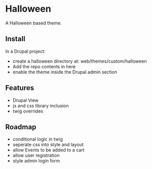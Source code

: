 # Halloween

A Halloween based theme.

## Install

In a Drupal project:

- create a halloween directory at: web/themes/custom/halloween
- Add the repo contents in here
- enable the theme inside the Drupal admin section

## Features

- Drupal View
- js and css library inclusion
- twig overrides

## Roadmap

- conditional logic in twig
- seperate css into style and layout
- allow Events to be added to a cart
- allow user registration
- style admin login form
